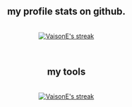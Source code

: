 

<h2 align="center">my profile stats on github.</h2>

<p align="center">
  <br>
    <a href="https://github.com/VaisonE/VaisonE">
        <img title="VaisonE stats" alt="VaisonE's streak" src="https://github-readme-stats.vercel.app/api?username=VaisonE&show_icons=true&theme=transparent"/>
    </a>
</p><br>

<h2 align="center">my tools</h2>

<p align="center">
  <br>
    <a href="https://github.com/VaisonE/VaisonE">
        <img title="top languages" alt="VaisonE's streak" src="https://github-readme-stats.vercel.app/api/top-langs/?username=VaisonE&theme=transparent"/>
    </a>
</p><br>




